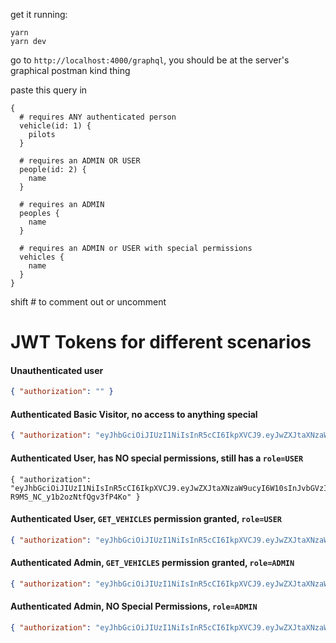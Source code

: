 
get it running:

```
yarn 
yarn dev
```
go to `http://localhost:4000/graphql`, you should be at the server's graphical postman kind thing

paste this query in

```
{
  # requires ANY authenticated person
  vehicle(id: 1) {
    pilots
  }

  # requires an ADMIN OR USER
  people(id: 2) {
    name
  }

  # requires an ADMIN
  peoples {
    name
  }

  # requires an ADMIN or USER with special permissions
  vehicles {
    name
  }
}
```

shift # to comment out or uncomment




# JWT Tokens for different scenarios

#### Unauthenticated user
```.json
{ "authorization": "" }
```

#### Authenticated Basic Visitor, no access to anything special
```.json
{ "authorization": "eyJhbGciOiJIUzI1NiIsInR5cCI6IkpXVCJ9.eyJwZXJtaXNzaW9ucyI6W10sInJvbGVzIjpbXX0.YRfYP-SDZNztZ5D3QrTjMCqx10080Rqy5HG04-spFwI" }
```


#### Authenticated User, has NO special permissions, still has a `role=USER`
```
{ "authorization":  "eyJhbGciOiJIUzI1NiIsInR5cCI6IkpXVCJ9.eyJwZXJtaXNzaW9ucyI6W10sInJvbGVzIjpbIlVTRVIiXX0.MpQmKvgBPvodM2Bg-R9MS_NC_y1b2ozNtfQgv3fP4Ko" }
```

#### Authenticated User, `GET_VEHICLES` permission granted, `role=USER`
```.json
{ "authorization": "eyJhbGciOiJIUzI1NiIsInR5cCI6IkpXVCJ9.eyJwZXJtaXNzaW9ucyI6WyJHRVRfVkVISUNMRVMiXSwicm9sZXMiOlsiVVNFUiJdfQ.BceZPxkP5Qs5dFsPsyjSkSosdMqi7b7fgqAZrHuyfSA" }
```


#### Authenticated Admin, `GET_VEHICLES` permission granted, `role=ADMIN`
```.json
{ "authorization": "eyJhbGciOiJIUzI1NiIsInR5cCI6IkpXVCJ9.eyJwZXJtaXNzaW9ucyI6WyJHRVRfVkVISUNMRVMiXSwicm9sZXMiOlsiQURNSU4iLCJVU0VSIl19.Z2r2v_Qj9b4TeyLzHBpxX6Y8BLnTLBY_2b4aiPb7Kas" }
```

#### Authenticated Admin, NO Special Permissions, `role=ADMIN`
```.json
{ "authorization": "eyJhbGciOiJIUzI1NiIsInR5cCI6IkpXVCJ9.eyJwZXJtaXNzaW9ucyI6W10sInJvbGVzIjpbIkFETUlOIiwiVVNFUiJdfQ.EsVxGj2oNfitTXbcqaWzo3o5fAObEDQHs52c4fO35sU" }
```
